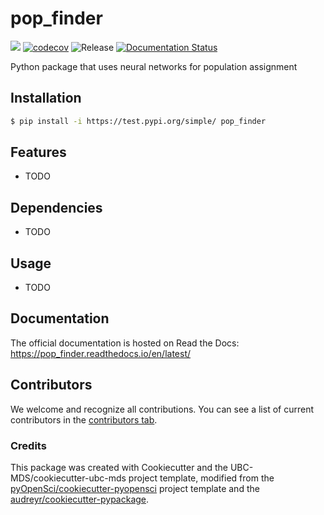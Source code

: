 # pop_finder 

![](https://github.com/katieb1/pop_finder/workflows/build/badge.svg) [![codecov](https://codecov.io/gh/katieb1/pop_finder/branch/main/graph/badge.svg)](https://codecov.io/gh/katieb1/pop_finder) ![Release](https://github.com/katieb1/pop_finder/workflows/Release/badge.svg) [![Documentation Status](https://readthedocs.org/projects/pop_finder/badge/?version=latest)](https://pop_finder.readthedocs.io/en/latest/?badge=latest)

Python package that uses neural networks for population assignment

## Installation

```bash
$ pip install -i https://test.pypi.org/simple/ pop_finder
```

## Features

- TODO

## Dependencies

- TODO

## Usage

- TODO

## Documentation

The official documentation is hosted on Read the Docs: https://pop_finder.readthedocs.io/en/latest/

## Contributors

We welcome and recognize all contributions. You can see a list of current contributors in the [contributors tab](https://github.com/katieb1/pop_finder/graphs/contributors).

### Credits

This package was created with Cookiecutter and the UBC-MDS/cookiecutter-ubc-mds project template, modified from the [pyOpenSci/cookiecutter-pyopensci](https://github.com/pyOpenSci/cookiecutter-pyopensci) project template and the [audreyr/cookiecutter-pypackage](https://github.com/audreyr/cookiecutter-pypackage).
